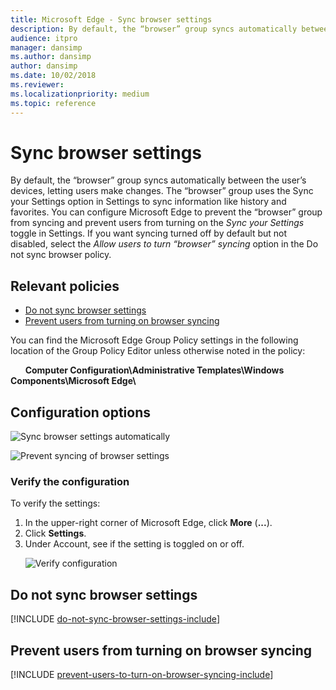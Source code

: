 ```yaml
---
title: Microsoft Edge - Sync browser settings
description: By default, the “browser” group syncs automatically between the user’s devices, letting users make changes. The “browser” group uses the Sync your Settings option in Settings to sync information like history and favorites.
audience: itpro
manager: dansimp
ms.author: dansimp
author: dansimp
ms.date: 10/02/2018
ms.reviewer: 
ms.localizationpriority: medium
ms.topic: reference
---
```


# Sync browser settings  


By default, the “browser” group syncs automatically between the user’s devices, letting users make changes. The “browser” group uses the Sync your Settings option in Settings to sync information like history and favorites. You can configure Microsoft Edge to prevent the “browser” group from syncing and prevent users from turning on the _Sync your Settings_ toggle in Settings. If you want syncing turned off by default but not disabled, select the _Allow users to turn “browser” syncing_ option in the Do not sync browser policy. 


## Relevant policies
- [Do not sync browser settings](#do-not-sync-browser-settings)
- [Prevent users from turning on browser syncing](#prevent-users-from-turning-on-browser-syncing)

You can find the Microsoft Edge Group Policy settings in the following location of the Group Policy Editor unless otherwise noted in the policy:

&nbsp;&nbsp;&nbsp;&nbsp;&nbsp;&nbsp;**Computer Configuration\\Administrative Templates\\Windows Components\\Microsoft Edge\\**

## Configuration options

![Sync browser settings automatically](../images/sync-browser-settings-automatically-sm.png)

![Prevent syncing of browser settings](../images/prevent-syncing-browser-settings-sm.png)


### Verify the configuration
To verify the settings:
1. In the upper-right corner of Microsoft Edge, click **More** \(**...**\).
2. Click **Settings**.
3. Under Account, see if the setting is toggled on or off.<p>![Verify configuration](../images/sync-settings.PNG)


## Do not sync browser settings
[!INCLUDE [do-not-sync-browser-settings-include](../includes/do-not-sync-browser-settings-include.md)]

## Prevent users from turning on browser syncing
[!INCLUDE [prevent-users-to-turn-on-browser-syncing-include](../includes/prevent-users-to-turn-on-browser-syncing-include.md)]
